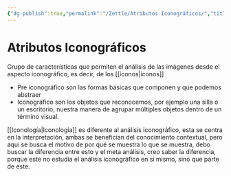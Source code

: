 ```yaml
---
{"dg-publish":true,"permalink":"/Zettle/Atributos Iconográficos/","title":"Atributos Iconográficos","tags":["Idea"],"created":"2023-04-24T16:24:36.498-05:00","updated":"2023-09-05T07:57:12.023-05:00"}
---
```



# Atributos Iconográficos

Grupo de características que permiten el análisis de las imágenes desde el aspecto iconográfico, es decir, de los [[íconos\|íconos]]

- Pre iconográfico son las formas básicas que componen y que podemos abstraer
- Iconográfico son los objetos que reconocemos, por ejemplo una silla o un escritorio, nuestra manera de agrupar múltiples objetos dentro de un término visual.

[[Iconología\|Iconología]] es diferente al análisis iconográfico, esta se centra en la interpretación, ambas se benefician del conocimiento contextual, pero aquí se busca el motivo de por qué se muestra lo que se muestra, debo buscar la diferencia entre esto y el meta análisis, creo saber la diferencia, porque este no estudia el análisis iconográfico en si mismo, sino que parte de este.
